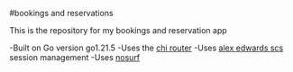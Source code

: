#bookings and reservations

This is the repository for my bookings and reservation app

-Built on Go version  go1.21.5 
-Uses the [chi router](github.com/go-chi/chi/v5)
-Uses [alex edwards scs ](github.com/alexedwards/scs/v2) session management
-Uses [nosurf](github.com/justinas/nosurf )
